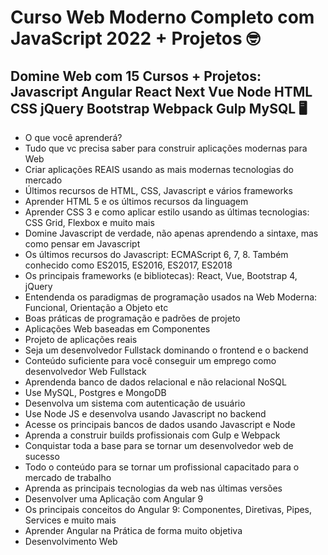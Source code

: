 # Curso Web Moderno Completo com JavaScript 2022 + Projetos 🤓

## Domine Web com 15 Cursos + Projetos: Javascript Angular React Next Vue Node HTML CSS jQuery Bootstrap Webpack Gulp MySQL 🖥️
<ul> 
<li> O que você aprenderá? </li>
<li>Tudo que vc precisa saber para construir aplicações modernas para Web</li>
<li>Criar aplicações REAIS usando as mais modernas tecnologias do mercado</li>
<li>Últimos recursos de HTML, CSS, Javascript e vários frameworks</li>
<li>Aprender HTML 5 e os últimos recursos da linguagem</li>
<li>Aprender CSS 3 e como aplicar estilo usando as últimas tecnologias: CSS Grid, Flexbox e muito mais</li>
<li>Domine Javascript de verdade, não apenas aprendendo a sintaxe, mas como pensar em Javascript</li>
<li>Os últimos recursos do Javascript: ECMAScript 6, 7, 8. Também conhecido como ES2015, ES2016, ES2017, ES2018 </li>
<li>Os principais frameworks (e bibliotecas): React, Vue, Bootstrap 4, jQuery</li>
<li>Entendenda os paradigmas de programação usados na Web Moderna: Funcional, Orientação a Objeto etc</li>
<li>Boas práticas de programação e padrões de projeto</li>
<li>Aplicações Web baseadas em Componentes</li>
<li>Projeto de aplicações reais</li>
<li>Seja um desenvolvedor Fullstack dominando o frontend e o backend</li>
<li>Conteúdo suficiente para você conseguir um emprego como desenvolvedor Web Fullstack</li>
<li>Aprendenda banco de dados relacional e não relacional NoSQL</li>
<li>Use MySQL, Postgres e MongoDB</li>
<li>Desenvolva um sistema com autenticação de usuário</li>
<li>Use Node JS e desenvolva usando Javascript no backend</li>
<li>Acesse os principais bancos de dados usando Javascript e Node</li>
<li>Aprenda a construir builds profissionais com Gulp e Webpack</li>
<li>Conquistar toda a base para se tornar um desenvolvedor web de sucesso</li>
<li>Todo o conteúdo para se tornar um profissional capacitado para o mercado de trabalho</li>
<li>Aprenda as principais tecnologias da web nas últimas versões</li>
<li>Desenvolver uma Aplicação com Angular 9</li>
<li>Os principais conceitos do Angular 9: Componentes, Diretivas, Pipes, Services e muito mais</li>
<li>Aprender Angular na Prática de forma muito objetiva</li>
<li>Desenvolvimento Web </li>
</ul>

